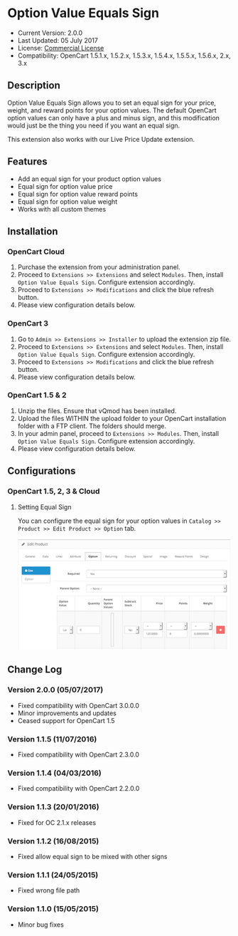 # Option Value Equals Sign

* Current Version: 2.0.0
* Last Updated: 05 July 2017
* License: [Commercial License][1]
* Compatibility: OpenCart 1.5.1.x, 1.5.2.x, 1.5.3.x, 1.5.4.x, 1.5.5.x, 1.5.6.x, 2.x, 3.x


[1]: https://www.marketinsg.com/usage-license

## Description

Option Value Equals Sign allows you to set an equal sign for your price, weight, and reward points for your option values. The default OpenCart option values can only have a plus and minus sign, and this modification would just be the thing you need if you want an equal sign.

This extension also works with our Live Price Update extension.

## Features

* Add an equal sign for your product option values
* Equal sign for option value price
* Equal sign for option value reward points
* Equal sign for option value weight
* Works with all custom themes

## Installation

### OpenCart Cloud

1. Purchase the extension from your administration panel.
2. Proceed to `Extensions >> Extensions` and select `Modules`. Then, install `Option Value Equals Sign`. Configure extension accordingly.
3. Proceed to `Extensions >> Modifications` and click the blue refresh button.
4. Please view configuration details below.

### OpenCart 3

1. Go to `Admin >> Extensions >> Installer` to upload the extension zip file.
2. Proceed to `Extensions >> Extensions` and select `Modules`. Then, install `Option Value Equals Sign`. Configure extension accordingly.
3. Proceed to `Extensions >> Modifications` and click the blue refresh button.
4. Please view configuration details below.

### OpenCart 1.5 & 2

1. Unzip the files. Ensure that vQmod has been installed.
2. Upload the files WITHIN the upload folder to your OpenCart installation folder with a FTP client. The folders should merge.
3. In your admin panel, proceed to `Extensions >> Modules`. Then, install `Option Value Equals Sign`. Configure extension accordingly.
4. Please view configuration details below.

## Configurations

### OpenCart 1.5, 2, 3 & Cloud

1. Setting Equal Sign

	You can configure the equal sign for your option values in `Catalog >> Product >> Edit Product >> Option` tab.

	![Screenshot](images/option_value_equals_sign/image-1.png)

## Change Log

### Version 2.0.0 (05/07/2017)
* Fixed compatibility with OpenCart 3.0.0.0
* Minor improvements and updates
* Ceased support for OpenCart 1.5
### Version 1.1.5 (11/07/2016)
* Fixed compatibility with OpenCart 2.3.0.0
### Version 1.1.4 (04/03/2016)
* Fixed compatibility with OpenCart 2.2.0.0
### Version 1.1.3 (20/01/2016)
* Fixed for OC 2.1.x releases
### Version 1.1.2 (16/08/2015)
* Fixed allow equal sign to be mixed with other signs
### Version 1.1.1 (24/05/2015)
* Fixed wrong file path
### Version 1.1.0 (15/05/2015)
* Minor bug fixes